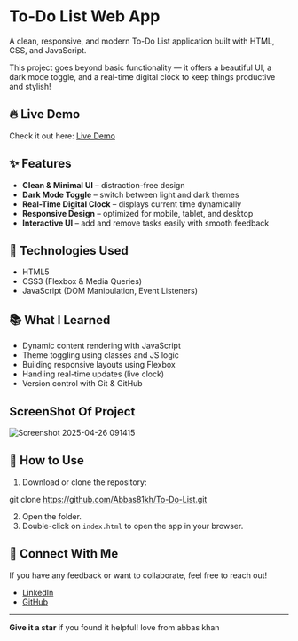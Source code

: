 # To-Do List Web App

A clean, responsive, and modern To-Do List application built with HTML, CSS, and JavaScript.

This project goes beyond basic functionality — it offers a beautiful UI, a dark mode toggle, and a real-time digital clock to keep things productive and stylish!

## 🔥 Live Demo

Check it out here: [Live Demo](https://to-do-list-web-app0.netlify.app/)

## ✨ Features
- **Clean & Minimal UI** – distraction-free design  
- **Dark Mode Toggle** – switch between light and dark themes  
- **Real-Time Digital Clock** – displays current time dynamically  
- **Responsive Design** – optimized for mobile, tablet, and desktop  
- **Interactive UI** – add and remove tasks easily with smooth feedback  

## 🚀 Technologies Used

- HTML5  
- CSS3 (Flexbox & Media Queries)  
- JavaScript (DOM Manipulation, Event Listeners)  

## 📚 What I Learned

- Dynamic content rendering with JavaScript  
- Theme toggling using classes and JS logic  
- Building responsive layouts using Flexbox  
- Handling real-time updates (live clock)  
- Version control with Git & GitHub  

## ScreenShot Of Project
![Screenshot 2025-04-26 091415](https://github.com/user-attachments/assets/1b921a4f-c611-4855-a3b4-35ecaa75aefa)

## 📁 How to Use

1. Download or clone the repository:

git clone https://github.com/Abbas81kh/To-Do-List.git

2. Open the folder.
3. Double-click on `index.html` to open the app in your browser.

## 🤝 Connect With Me

If you have any feedback or want to collaborate, feel free to reach out!

- [LinkedIn](https://www.linkedin.com/in/abbas81khan/)  
- [GitHub](https://github.com/Abbas81kh/To-Do-List/)

---

**Give it a star** if you found it helpful!
love from abbas khan
